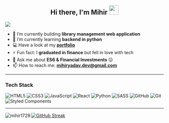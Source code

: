 <h2 align="center">Hi there, I'm Mihir <img src="https://raw.githubusercontent.com/MartinHeinz/MartinHeinz/master/wave.gif" width="30px"></h2>

![](https://readme-typing-svg.herokuapp.com?font=Permanent+Marker&color=F7D01BFF&lines=I'm+a+Frontend+Web+Developer)

- 🔭 I’m currently building **library management web application**
- 🌱 I’m currently learning **backend in  python**
- 💻 Have a look at my [**portfolio**](https://mihiryadav.com/)
- ⚡ Fun fact: I **graduated in finance** but fell in love with tech
- 💬 Ask me about **ES6 & Financial Investments** :wink:
- 📫 How to reach me: **mihiryadav.dev@gmail.com**

 ---
 
<h3 align="left">Tech Stack</h3>

![HTML5](https://img.shields.io/badge/html5-%23E34F26.svg?style=for-the-badge&logo=html5&logoColor=white)
![CSS3](https://img.shields.io/badge/css3-%231572B6.svg?style=for-the-badge&logo=css3&logoColor=white)
![JavaScript](https://img.shields.io/badge/javascript-%23323330.svg?style=for-the-badge&logo=javascript&logoColor=%23F7DF1E)
![React](https://img.shields.io/badge/react-%2320232a.svg?style=for-the-badge&logo=react&logoColor=%2361DAFB)
![Python](https://img.shields.io/badge/python-3670A0?style=for-the-badge&logo=python&logoColor=ffdd54)
![SASS](https://img.shields.io/badge/SASS-hotpink.svg?style=for-the-badge&logo=SASS&logoColor=white)
![GitHub](https://img.shields.io/badge/github-%23121011.svg?style=for-the-badge&logo=github&logoColor=white)
![Git](https://img.shields.io/badge/git-%23F05033.svg?style=for-the-badge&logo=git&logoColor=white)
![Styled Components](https://img.shields.io/badge/styled--components-DB7093?style=for-the-badge&logo=styled-components&logoColor=white)

 ---
 
<p><img align="left" src="https://github-readme-stats.vercel.app/api/top-langs?username=mihir1729&&show_icons=true&title_color=ffffff&icon_color=bb2acf&text_color=daf7dc&bg_color=151515" alt="mihir1729" /></p>

[![GitHub Streak](http://github-readme-streak-stats.herokuapp.com?user=mihir1729&theme=vision-friendly-dark)](https://git.io/streak-stats)
